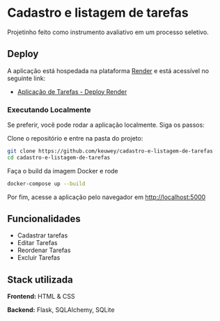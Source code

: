 # Cadastro e listagem de tarefas

Projetinho feito como instrumento avaliativo em um processo seletivo.

## Deploy

A aplicação está hospedada na plataforma [Render](https://render.com/) e está acessível no seguinte link:

- [Aplicação de Tarefas - Deploy Render](https://cadastro-de-tarefas.onrender.com/)

### Executando Localmente

Se preferir, você pode rodar a aplicação localmente. Siga os passos:

Clone o repositório e entre na pasta do projeto:

```bash
git clone https://github.com/keuwey/cadastro-e-listagem-de-tarefas
cd cadastro-e-listagem-de-tarefas
```

Faça o build da imagem Docker e rode

```bash
docker-compose up --build
```

Por fim, acesse a aplicação pelo navegador em <http://localhost:5000>

## Funcionalidades

- Cadastrar tarefas
- Editar Tarefas
- Reordenar Tarefas
- Excluir Tarefas

## Stack utilizada

**Frontend:** HTML & CSS

**Backend:** Flask, SQLAlchemy, SQLite
